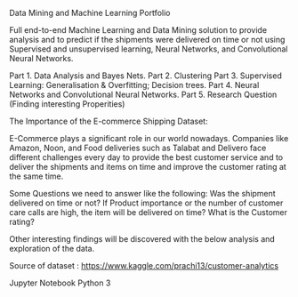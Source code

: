 Data Mining and Machine Learning Portfolio 

Full end-to-end Machine Learning and Data Mining solution to provide analysis and to predict if the shipments were delivered on time or not using Supervised and unsupervised learning, Neural Networks, and Convolutional Neural Networks.

Part 1. Data Analysis and Bayes Nets.
Part 2. Clustering
Part 3. Supervised Learning: Generalisation & Overfitting; Decision trees.
Part 4. Neural Networks and Convolutional Neural Networks.
Part 5. Research Question (Finding interesting Properities)

The Importance of the E-commerce Shipping Dataset:
                                                                
E-Commerce plays a significant role in our world nowadays. Companies like Amazon, Noon, and Food deliveries such as Talabat and Delivero face different challenges every day to provide the best customer service and to deliver the shipments and items on time and improve the customer rating at the same time. 

Some Questions we need to answer like the following:
Was the shipment delivered on time or not?
If Product importance or the number of customer care calls are high, the item will be delivered on time?
What is the Customer rating? 

Other interesting findings will be discovered with the below analysis and exploration of the data.

Source of dataset : https://www.kaggle.com/prachi13/customer-analytics


Jupyter Notebook 
Python 3
